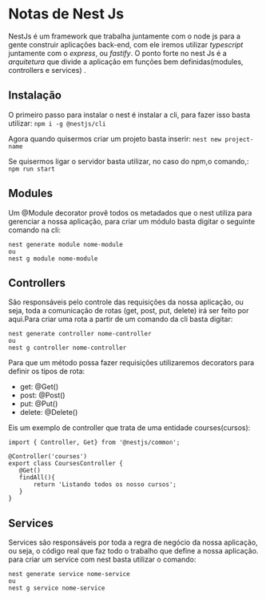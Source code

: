 # Notas de Nest Js
NestJs é um framework que trabalha juntamente com o node js para a gente construir aplicações 
back-end, com ele iremos utilizar *typescript* juntamente com o *express*, ou *fastify*. O ponto 
forte no nest Js é a *arquitetura* que divide a aplicação em funções bem definidas(modules, controllers e services) .

## Instalação
O primeiro passo para instalar o nest é instalar a cli, para fazer isso basta utilizar:
`npm i -g @nestjs/cli`

Agora quando quisermos criar um projeto basta inserir:
`nest new project-name`

Se quisermos ligar o servidor basta utilizar,  no caso do npm,o comando,:
`npm run start`

## Modules
Um @Module decorator provê todos os metadados que o nest utiliza para gerenciar a nossa aplicação, para criar um módulo basta digitar o seguinte comando na cli:
```
nest generate module nome-module
ou
nest g module nome-module
```


## Controllers
São responsáveis pelo controle das requisições da nossa aplicação, ou seja, toda a comunicação de
rotas (get, post, put, delete) irá ser feito por aqui.Para criar uma rota a partir de um comando da cli basta digitar:
``` 
nest generate controller nome-controller
ou
nest g controller nome-controller
```
Para que um método possa fazer requisições utilizaremos decorators para definir os tipos de rota:
 - get: @Get()
 - post: @Post()
 - put: @Put()
 - delete: @Delete()

 Eis um exemplo de controller que trata de uma entidade courses(cursos):

 ```
import { Controller, Get} from '@nestjs/common';

@Controller('courses')
export class CoursesController {
    @Get()
    findAll(){
        return 'Listando todos os nosso cursos';
    }
}
 ```

## Services
Services são responsáveis por toda a regra de negócio da nossa aplicação, ou seja, o código real 
que faz todo o trabalho que define a nossa aplicação. para criar um service com nest basta 
utilizar o comando:
``` 
nest generate service nome-service
ou
nest g service nome-service
```